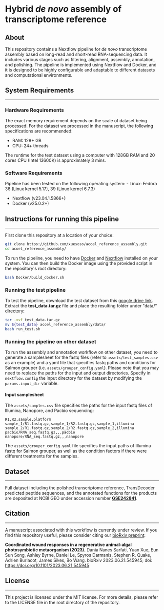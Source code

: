 # Hybrid *de novo* assembly of transcriptome reference
## About

This repository contains a Nextflow pipeline for *de novo* transcriptome assembly based on long-read and short-read RNA-sequencing data. It includes various stages such as filtering, alignment, assembly, annotation, and polishing. The pipeline is implemented using Nextflow and Docker, and it is designed to be highly configurable and adaptable to different datasets and computational environments.

## System Requirements
-----
### Hardware Requirements

The exact memory requirement depends on the scale of dataset being processed. For the dataset we processed in the manuscript, the following specifications are recommended:

- RAM: 128+ GB
- CPU: 24+ threads

The runtime for the test dataset using a computer with 128GB RAM and 20 cores CPU (Intel 13600K) is approximately 3 mins.

### Software Requirements

Pipeline has been tested on the following operating system:
    - Linux: Fedora 36 (Linux kernel 5.17), 39 (Linux kernel 6.7.3)

- Nextflow (v23.04.1.5866+)
- Docker (v25.0.2+)

## Instructions for running this pipeline
-----

First clone this repository at a location of your choice:

```bash
git clone https://github.com/xuesoso/acoel_reference_assembly.git
cd acoel_reference_assembly/
```

To run the pipeline, you need to have [Docker](https://docs.docker.com/engine/install/) and [Nextflow](https://www.nextflow.io/docs/latest/getstarted.html) installed on your system. You can then build the Docker image using the provided script in the repository's root directory:

```bash
bash Docker/build_docker.sh
```

### Running the test pipeline

To test the pipeline, download the test dataset from this [google drive link](https://drive.google.com/file/d/11pL8G-3bgaXjzsJymLgYMJF-Xb8wx3X1/view?usp=sharing). Extract the **test_data.tar.gz** file and place the resulting folder under "data/" directory:

```bash
tar -xvf test_data.tar.gz
mv ${test_data} acoel_reference_assembly/data/
bash run_test.sh
```

### Running the pipeline on other dataset

To run the assembly and annotation workflow on other dataset, you need to generate a samplesheet for the fastq files (refer to `assets/test_samples.csv` as an example) and a yaml file that specifies fastq paths and conditions for Salmon grouper (i.e. `assets/grouper_config.yaml`). Please note that you may need to replace the paths for the input and output directories. Specify in `nextflow.config` the input directory for the dataset by modifying the `params.input_dir` variable.

#### Input samplesheet
The `assets/samples.csv` file specifies the paths for the input fastq files of Illumina, Nanopore, and Pacbio sequencing:

```csv
R1,R2,sample,platform
sample_1/R1.fastq.gz,sample_1/R2.fastq.gz,sample_1,illumina
sample_2/R1.fastq.gz,sample_2/R2.fastq.gz,sample_2,illumina
pacbio/RNA_seq.fastq.gz,,,pacbio
nanopore/RNA_seq.fastq.gz,,,nanopore
```

The `assets/grouper_config.yaml` file specifies the input paths of Illumina fastq for Salmon grouper, as well as the condition factors if there were different treatments for the samples. 

## Dataset
-----

Full dataset including the polished transcriptome reference, TransDecoder predicted peptide sequences, and the annotated functions for the products are deposited at NCBI GEO under accession number **[GSE242841](https://www.ncbi.nlm.nih.gov/geo/query/acc.cgi?acc=GSE242841)**.

## Citation
-----

A manuscript associated with this workflow is currently under review. If you find this repository useful, please consider citing our [bioRxiv preprint](https://www.biorxiv.org/content/10.1101/2023.06.21.545945v1):

**Coordinated wound responses in a regenerative animal-algal photosymbiotic metaorganism (2023).** Dania Nanes Sarfati, Yuan Xue, Eun Sun Song, Ashley Byrne, Daniel Le, Spyros Darmanis, Stephen R. Quake, Adrien Burlacot, James Sikes, Bo Wang. bioRxiv 2023.06.21.545945; doi: https://doi.org/10.1101/2023.06.21.545945

## License
-----

This project is licensed under the MIT license. For more details, please refer to the LICENSE file in the root directory of the repository.
